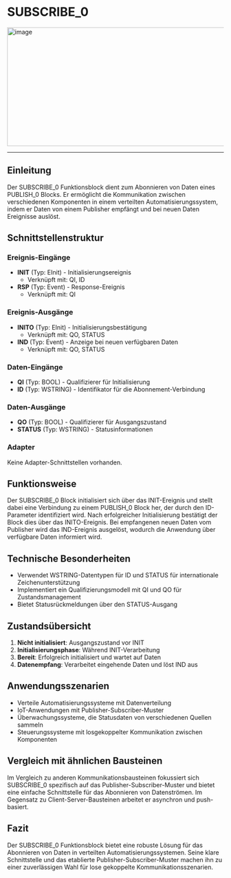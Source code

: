 # SUBSCRIBE_0

<img width="1291" height="276" alt="image" src="https://github.com/user-attachments/assets/073a3edc-8308-4c4f-a920-8f96a1ac017e" />

* * * * * * * * * *

## Einleitung
Der SUBSCRIBE_0 Funktionsblock dient zum Abonnieren von Daten eines PUBLISH_0 Blocks. Er ermöglicht die Kommunikation zwischen verschiedenen Komponenten in einem verteilten Automatisierungssystem, indem er Daten von einem Publisher empfängt und bei neuen Daten Ereignisse auslöst.

## Schnittstellenstruktur

### **Ereignis-Eingänge**
- **INIT** (Typ: EInit) - Initialisierungsereignis
  - Verknüpft mit: QI, ID
- **RSP** (Typ: Event) - Response-Ereignis
  - Verknüpft mit: QI

### **Ereignis-Ausgänge**
- **INITO** (Typ: EInit) - Initialisierungsbestätigung
  - Verknüpft mit: QO, STATUS
- **IND** (Typ: Event) - Anzeige bei neuen verfügbaren Daten
  - Verknüpft mit: QO, STATUS

### **Daten-Eingänge**
- **QI** (Typ: BOOL) - Qualifizierer für Initialisierung
- **ID** (Typ: WSTRING) - Identifikator für die Abonnement-Verbindung

### **Daten-Ausgänge**
- **QO** (Typ: BOOL) - Qualifizierer für Ausgangszustand
- **STATUS** (Typ: WSTRING) - Statusinformationen

### **Adapter**
Keine Adapter-Schnittstellen vorhanden.

## Funktionsweise
Der SUBSCRIBE_0 Block initialisiert sich über das INIT-Ereignis und stellt dabei eine Verbindung zu einem PUBLISH_0 Block her, der durch den ID-Parameter identifiziert wird. Nach erfolgreicher Initialisierung bestätigt der Block dies über das INITO-Ereignis. Bei empfangenen neuen Daten vom Publisher wird das IND-Ereignis ausgelöst, wodurch die Anwendung über verfügbare Daten informiert wird.

## Technische Besonderheiten
- Verwendet WSTRING-Datentypen für ID und STATUS für internationale Zeichenunterstützung
- Implementiert ein Qualifizierungsmodell mit QI und QO für Zustandsmanagement
- Bietet Statusrückmeldungen über den STATUS-Ausgang

## Zustandsübersicht
1. **Nicht initialisiert**: Ausgangszustand vor INIT
2. **Initialisierungsphase**: Während INIT-Verarbeitung
3. **Bereit**: Erfolgreich initialisiert und wartet auf Daten
4. **Datenempfang**: Verarbeitet eingehende Daten und löst IND aus

## Anwendungsszenarien
- Verteile Automatisierungssysteme mit Datenverteilung
- IoT-Anwendungen mit Publisher-Subscriber-Muster
- Überwachungssysteme, die Statusdaten von verschiedenen Quellen sammeln
- Steuerungssysteme mit losgekoppelter Kommunikation zwischen Komponenten

## Vergleich mit ähnlichen Bausteinen
Im Vergleich zu anderen Kommunikationsbausteinen fokussiert sich SUBSCRIBE_0 spezifisch auf das Publisher-Subscriber-Muster und bietet eine einfache Schnittstelle für das Abonnieren von Datenströmen. Im Gegensatz zu Client-Server-Bausteinen arbeitet er asynchron und push-basiert.

## Fazit
Der SUBSCRIBE_0 Funktionsblock bietet eine robuste Lösung für das Abonnieren von Daten in verteilten Automatisierungssystemen. Seine klare Schnittstelle und das etablierte Publisher-Subscriber-Muster machen ihn zu einer zuverlässigen Wahl für lose gekoppelte Kommunikationsszenarien.
